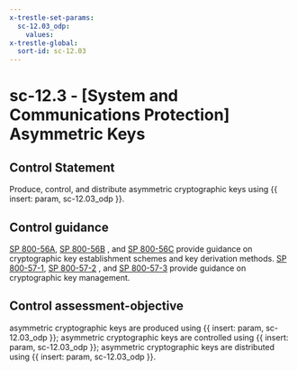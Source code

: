 ```yaml
---
x-trestle-set-params:
  sc-12.03_odp:
    values:
x-trestle-global:
  sort-id: sc-12.03
---
```


# sc-12.3 - \[System and Communications Protection\] Asymmetric Keys

## Control Statement

Produce, control, and distribute asymmetric cryptographic keys using {{ insert: param, sc-12.03_odp }}.

## Control guidance

[SP 800-56A](#20957dbb-6a1e-40a2-b38a-66f67d33ac2e), [SP 800-56B](#0d083d8a-5cc6-46f1-8d79-3081d42bcb75) , and [SP 800-56C](#eef62b16-c796-4554-955c-505824135b8a) provide guidance on cryptographic key establishment schemes and key derivation methods. [SP 800-57-1](#110e26af-4765-49e1-8740-6750f83fcda1), [SP 800-57-2](#e7942589-e267-4a5a-a3d9-f39a7aae81f0) , and [SP 800-57-3](#8306620b-1920-4d73-8b21-12008528595f) provide guidance on cryptographic key management.

## Control assessment-objective

asymmetric cryptographic keys are produced using {{ insert: param, sc-12.03_odp }};
asymmetric cryptographic keys are controlled using {{ insert: param, sc-12.03_odp }};
asymmetric cryptographic keys are distributed using {{ insert: param, sc-12.03_odp }}.
